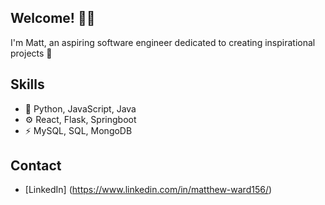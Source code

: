 ## Welcome! 👋🏻
I'm Matt, an aspiring software engineer dedicated to creating inspirational projects 🎉


## Skills
- 💾 Python, JavaScript, Java
- ⚙ React, Flask, Springboot
- ⚡ MySQL, SQL, MongoDB

## Contact
- [LinkedIn] (https://www.linkedin.com/in/matthew-ward156/)